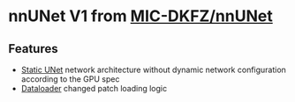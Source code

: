 # nnUNet V1 from [MIC-DKFZ/nnUNet](https://github.com/MIC-DKFZ/nnUNet)

## Features
* [Static UNet](nnunet/network_architecture/static_UNet.py) network architecture without dynamic network configuration according to the GPU spec
* [Dataloader](nnunet/training/dataloading/dataset_loading.py) changed patch loading logic
